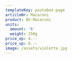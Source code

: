 ```yaml
---
templateKey: pastabox-page
articleNr: Macaroni
product: BV-Macaroni
units:
  amount: '6'
  weight: 250g
price_ep: 4.--
price_vp: 6.--
image: /assets/violette.jpg
---
```


